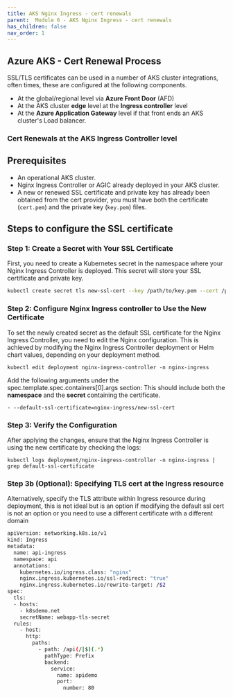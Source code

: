 ```yaml
---
title: AKS Nginx Ingress - cert renewals
parent:  Module 6 - AKS Nginx Ingress - cert renewals
has_children: false
nav_order: 1
---
```


## Azure AKS - Cert Renewal Process

SSL/TLS certificates can be used in a number of AKS cluster integrations, often times, these are configured at the following components.

- At the global/regional level via **Azure Front Door** (AFD)
- At the AKS cluster **edge** level at the **Ingress controller** level
- At the **Azure Application Gateway** level if that front ends an AKS cluster's Load balancer.


### Cert Renewals at the AKS Ingress Controller level

## Prerequisites

- An operational AKS cluster.
- Nginx Ingress Controller or AGIC already deployed in your AKS cluster.
- A new or renewed SSL certificate and private key has already been obtained from the cert provider, you must have both the certificate (`cert.pem`) and the private key (`key.pem`) files.

## Steps to configure the SSL certificate

### Step 1: Create a Secret with Your SSL Certificate

First, you need to create a Kubernetes secret in the namespace where your Nginx Ingress Controller is deployed. This secret will store your SSL certificate and private key.

```bash
kubectl create secret tls new-ssl-cert --key /path/to/key.pem --cert /path/to/cert.pem -n nginx-ingress
```

### Step 2: Configure Nginx Ingress controller to Use the New Certificate
To set the newly created secret as the default SSL certificate for the Nginx Ingress Controller, you need to edit the Nginx configuration. This is achieved by modifying the Nginx Ingress Controller deployment or Helm chart values, depending on your deployment method.

```
kubectl edit deployment nginx-ingress-controller -n nginx-ingress
```
Add the following arguments under the spec.template.spec.containers[0].args section: This should include both the **namespace** and the **secret** containing the certificate.
```
- --default-ssl-certificate=nginx-ingress/new-ssl-cert
```

### Step 3: Verify the Configuration
After applying the changes, ensure that the Nginx Ingress Controller is using the new certificate by checking the logs:
```
kubectl logs deployment/nginx-ingress-controller -n nginx-ingress | grep default-ssl-certificate
```

### Step 3b (Optional): Specifying TLS cert at the Ingress resource
Alternatively, specify the TLS attribute within Ingress resource during deployment, this is not ideal but is an option if modifying the default ssl cert is not an option or you need to use a different certificate with a different domain
```bash
apiVersion: networking.k8s.io/v1
kind: Ingress
metadata:
  name: api-ingress
  namespace: api
  annotations:
    kubernetes.io/ingress.class: "nginx"
    nginx.ingress.kubernetes.io/ssl-redirect: "true"
    nginx.ingress.kubernetes.io/rewrite-target: /$2
spec:
  tls:
  - hosts:
    - k8sdemo.net
    secretName: webapp-tls-secret
  rules:
    - host: 
      http:
        paths:
          - path: /api(/|$)(.*)
            pathType: Prefix
            backend:
              service:
                name: apidemo
                port:
                  number: 80
```




